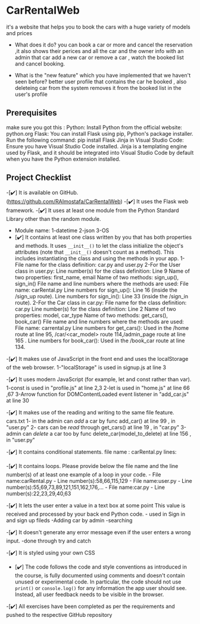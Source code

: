 # CarRentalWeb
it's a website that helps you to book the cars with a huge variety of models and prices 

- What does it do?
you can book a car or more and cancel the reservation ,it also shows their perices
and all the car and the owner info
with an admin that car add a new car or remove a car , watch the booked list and cancel booking.

- What is the "new feature" which you have implemented that
we haven't seen before?
better user profile that contains the car he booked , also deleteing car from the system
removes it from the booked list in the user's profile 

## Prerequisites
make sure you got this :
Python: Install Python from the official website: python.org
Flask: You can install Flask using pip, Python's package installer. Run the following command:  pip install Flask
Jinja in Visual Studio Code: Ensure you have Visual Studio Code installed. Jinja is a templating engine used by Flask, and it should be integrated into Visual Studio Code by default when you have the Python extension installed.

## Project Checklist
-[✔️] It is available on GitHub. (https://github.com/RAImostafa/CarRentalWeb)
-[✔️] It uses the Flask web framework.
-[✔️] It uses at least one module from the Python Standard
Library other than the random module.
- Module name: 1-datetime
               2-json
               3-OS
- [✔️] It contains at least one class written by you that has
both properties and methods. It uses `__init__()` to let the
class initialize the object's attributes (note that
`__init__()` doesn't count as a method). This includes
instantiating the class and using the methods in your app. 
                1- File name for the class definition: car.py and user.py
                2-For the User class in user.py:
                    Line number(s) for the class definition: Line 9 
                    Name of two properties: first_name, email
                    Name of two methods: sign_up(), sign_in()
                    File name and line numbers where the methods are used:
                    File name: carRental.py
                    Line numbers for sign_up(): Line 16 (inside the /sign_up route).
                    Line numbers for sign_in(): Line 33 (inside the /sign_in route).
                2-For the Car class in car.py:
                    File name for the class definition: car.py
                    Line number(s) for the class definition: Line 2
                    Name of two properties: model, car_type
                    Name of two methods: get_cars(), book_car()
                    File name and line numbers where the methods are used:
                    File name: carrental.py
                    Line numbers for get_cars(): Used in the /home route at line 95, /car/<car_model> route 114,/admin_page route at line 165 .
                    Line numbers for book_car(): Used in the /book_car route at line 134.

-[✔️] It makes use of JavaScript in the front end and uses the
localStorage of the web browser.
                1-"localStorage" is used in signup.js at line 3

-[✔️] It uses modern JavaScript (for example, let and const rather than var).
                1-const is used in "profile.js" at line 2,3 
                2-let is used in "home.js" at line 66 ,67
                3-Arrow function for DOMContentLoaded event listener in "add_car.js" at line 30

-[✔️] It makes use of the reading and writing to the same file feature.
                cars.txt
                1- in the admin can *add* a car by func add_car() at line 99 , in "user.py" 
                2- cars can be *read* through get_cars() at line 19 , in "car.py"
                3-admin can *delete* a car too by func delete_car(model_to_delete) at line 156 , in "user.py" 

-[✔️] It contains conditional statements.
                file name : carRental.py
                lines:

-[✔️] It contains loops. Please provide below the file name
and the line number(s) of at least
                 one example of a loop in your code.
                 - File name:carRental.py
                 - Line number(s):58,66,115,129
                 - File name:user.py
                 - Line number(s):55,69,73,89,121,151,162,176,...
                 - File name:car.py
                 - Line number(s):22,23,29,40,63

-[✔️] It lets the user enter a value in a text box at some point This value is received and processed by your back end Python code.
                - used in Sign in and sign up fileds 
                -Adding car by admin
                -searching 

-[✔️] It doesn't generate any error message even if the user enters a wrong input.
                 -done through try and catch 

-[✔️] It is styled using your own CSS

- [✔️] The code follows the code and style conventions as introduced in the course, is fully documented using comments and doesn't contain unused or experimental code. In particular, the code should not use `print()` or
`console.log()` for any information the app user should see.
Instead, all user feedback needs to be visible in the
browser. 

-[✔️] All exercises have been completed as per the
requirements and pushed to the respective GitHub repository